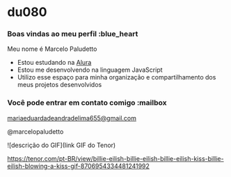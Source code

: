 # du080
### Boas vindas ao meu perfil :blue_heart

Meu nome é Marcelo Paludetto

- Estou estudando na [Alura](https://www.alura.com.br)
- Estou me desenvolvendo na linguagem JavaScript
- Utilizo esse espaço para minha organização e compartilhamento dos meus projetos desenvolvidos

### Você pode entrar em contato comigo :mailbox

mariaeduardadeandradelima655@gmail.com

@marcelopaludetto

![descrição do GIF](link GIF do Tenor)


https://tenor.com/pt-BR/view/billie-eilish-billie-eilish-billie-eilish-kiss-billie-eilish-blowing-a-kiss-gif-8706954334481241992
